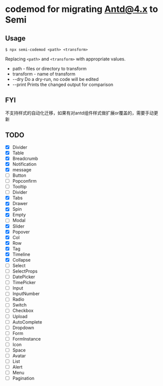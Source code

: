 # codemod for migrating Antd@4.x to Semi

## Usage

```
$ npx semi-codemod <path> <transform>
```

Replacing `<path>` and `<transform>` with appropriate values.

* path - files or directory to transform
* transform - name of transform
* --dry Do a dry-run, no code will be edited
* --print Prints the changed output for comparison

## FYI

不支持样式的自动化迁移，如果有对antd组件样式做扩展or覆盖的，需要手动更新


## TODO

- [x] Divider
- [x] Table
- [x] Breadcrumb
- [x] Notification
- [x] message
- [ ] Button
- [ ] Popconfirm
- [ ] Tooltip
- [ ] Divider
- [x] Tabs
- [x] Drawer
- [x] Spin
- [x] Empty
- [ ] Modal
- [x] Slider
- [x] Popover
- [x] Col
- [x] Row
- [x] Tag
- [x] Timeline
- [x] Collapse
- [ ] Select
- [ ] SelectProps
- [ ] DatePicker
- [ ] TimePicker
- [ ] Input
- [ ] InputNumber
- [ ] Radio
- [ ] Switch
- [ ] Checkbox
- [ ] Upload
- [ ] AutoComplete
- [ ] Dropdown
- [ ] Form
- [ ] FormInstance
- [ ] Icon
- [ ] Space
- [ ] Avatar
- [ ] List
- [ ] Alert
- [ ] Menu
- [ ] Pagination
